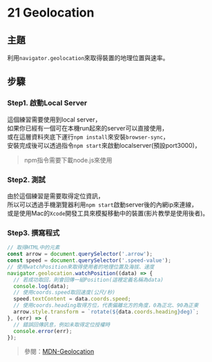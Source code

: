 # 21 Geolocation

## **主題**
利用`navigator.geolocation`來取得裝置的地理位置與速率。 

## **步驟**
### Step1. 啟動Local Server
這個練習需要使用到local server，  
如果你已經有一個可在本機run起來的server可以直接使用，  
或在這層資料夾底下運行`npm install`來安裝`browser-sync`，  
安裝完成後可以透過指令`npm start`來啟動localserver(預設port3000)，  
>npm指令需要下載node.js來使用

### Step2. 測試
由於這個練習是需要取得定位資訊，  
所以可以透過手機瀏覽器利用`npm start`啟動server後的內網ip來連線，  
或是使用Mac的`Xcode`開發工具來模擬移動中的裝置(影片教學是使用後者)。

### Step3. 撰寫程式
```javascript
// 取得HTML中的元素
const arrow = document.querySelector('.arrow');
const speed = document.querySelector('.speed-value');
// 使用watchPosition來取得使用者的地理位置及海拔、速度
navigator.geolocation.watchPosition((data) => {
  // 若成功取回，則會回傳一組Position(這裡定義名稱為data)
  console.log(data);
  // 使用coords.speed取回速度(公尺/秒)
  speed.textContent = data.coords.speed;
  // 使用coords.heading取得方位，代表偏離北方的角度，0為正北、90為正東
  arrow.style.transform = `rotate(${data.coords.heading}deg)`;
}, (err) => {
  // 錯誤回傳訊息，例如未取得定位授權時
  console.error(err);
});
```
>參閱：[MDN-Geolocation](https://developer.mozilla.org/en-US/docs/Web/API/Geolocation)